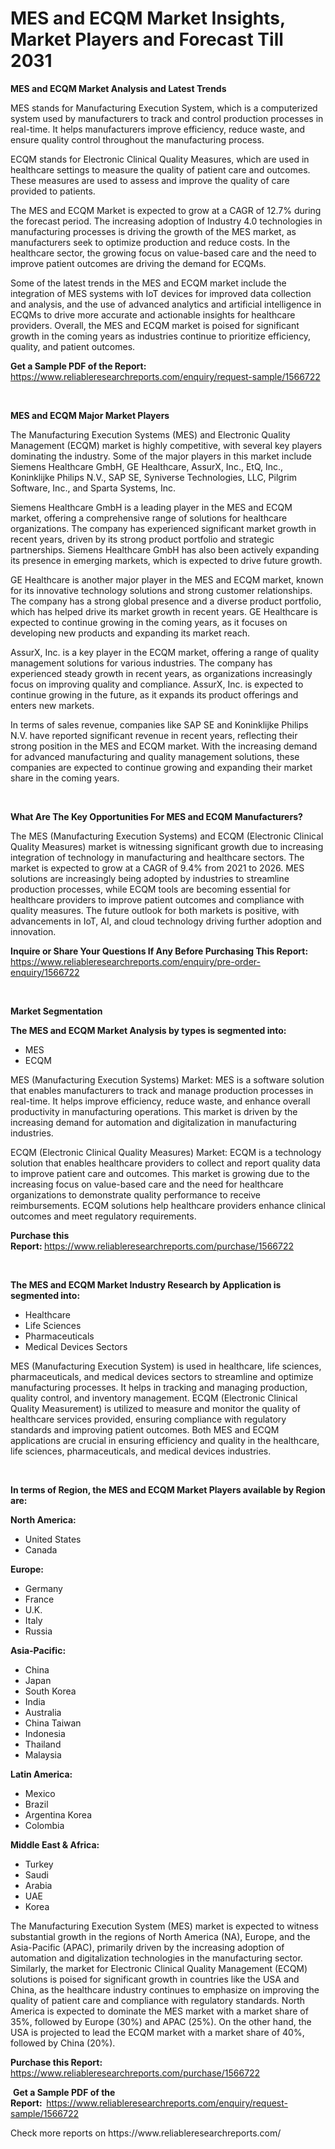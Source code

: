 <p><h1>MES and ECQM Market Insights, Market Players and Forecast Till 2031</h1></p><p><strong>MES and ECQM Market Analysis and Latest Trends</strong></p>
<p><p>MES stands for Manufacturing Execution System, which is a computerized system used by manufacturers to track and control production processes in real-time. It helps manufacturers improve efficiency, reduce waste, and ensure quality control throughout the manufacturing process.</p><p>ECQM stands for Electronic Clinical Quality Measures, which are used in healthcare settings to measure the quality of patient care and outcomes. These measures are used to assess and improve the quality of care provided to patients.</p><p>The MES and ECQM Market is expected to grow at a CAGR of 12.7% during the forecast period. The increasing adoption of Industry 4.0 technologies in manufacturing processes is driving the growth of the MES market, as manufacturers seek to optimize production and reduce costs. In the healthcare sector, the growing focus on value-based care and the need to improve patient outcomes are driving the demand for ECQMs.</p><p>Some of the latest trends in the MES and ECQM market include the integration of MES systems with IoT devices for improved data collection and analysis, and the use of advanced analytics and artificial intelligence in ECQMs to drive more accurate and actionable insights for healthcare providers. Overall, the MES and ECQM market is poised for significant growth in the coming years as industries continue to prioritize efficiency, quality, and patient outcomes.</p></p>
<p><strong>Get a Sample PDF of the Report:&nbsp;</strong> <a href="https://www.reliableresearchreports.com/enquiry/request-sample/1566722">https://www.reliableresearchreports.com/enquiry/request-sample/1566722</a></p>
<p>&nbsp;</p>
<p><strong>MES and ECQM Major Market Players</strong></p>
<p><p>The Manufacturing Execution Systems (MES) and Electronic Quality Management (ECQM) market is highly competitive, with several key players dominating the industry. Some of the major players in this market include Siemens Healthcare GmbH, GE Healthcare, AssurX, Inc., EtQ, Inc., Koninklijke Philips N.V., SAP SE, Syniverse Technologies, LLC, Pilgrim Software, Inc., and Sparta Systems, Inc.</p><p>Siemens Healthcare GmbH is a leading player in the MES and ECQM market, offering a comprehensive range of solutions for healthcare organizations. The company has experienced significant market growth in recent years, driven by its strong product portfolio and strategic partnerships. Siemens Healthcare GmbH has also been actively expanding its presence in emerging markets, which is expected to drive future growth.</p><p>GE Healthcare is another major player in the MES and ECQM market, known for its innovative technology solutions and strong customer relationships. The company has a strong global presence and a diverse product portfolio, which has helped drive its market growth in recent years. GE Healthcare is expected to continue growing in the coming years, as it focuses on developing new products and expanding its market reach.</p><p>AssurX, Inc. is a key player in the ECQM market, offering a range of quality management solutions for various industries. The company has experienced steady growth in recent years, as organizations increasingly focus on improving quality and compliance. AssurX, Inc. is expected to continue growing in the future, as it expands its product offerings and enters new markets.</p><p>In terms of sales revenue, companies like SAP SE and Koninklijke Philips N.V. have reported significant revenue in recent years, reflecting their strong position in the MES and ECQM market. With the increasing demand for advanced manufacturing and quality management solutions, these companies are expected to continue growing and expanding their market share in the coming years.</p></p>
<p>&nbsp;</p>
<p><strong>What Are The Key Opportunities For MES and ECQM Manufacturers?</strong></p>
<p><p>The MES (Manufacturing Execution Systems) and ECQM (Electronic Clinical Quality Measures) market is witnessing significant growth due to increasing integration of technology in manufacturing and healthcare sectors. The market is expected to grow at a CAGR of 9.4% from 2021 to 2026. MES solutions are increasingly being adopted by industries to streamline production processes, while ECQM tools are becoming essential for healthcare providers to improve patient outcomes and compliance with quality measures. The future outlook for both markets is positive, with advancements in IoT, AI, and cloud technology driving further adoption and innovation.</p></p>
<p><strong>Inquire or Share Your Questions If Any Before Purchasing This Report:</strong> <a href="https://www.reliableresearchreports.com/enquiry/pre-order-enquiry/1566722">https://www.reliableresearchreports.com/enquiry/pre-order-enquiry/1566722</a></p>
<p>&nbsp;</p>
<p><strong>Market Segmentation</strong></p>
<p><strong>The MES and ECQM Market Analysis by types is segmented into:</strong></p>
<p><ul><li>MES</li><li>ECQM</li></ul></p>
<p><p>MES (Manufacturing Execution Systems) Market: MES is a software solution that enables manufacturers to track and manage production processes in real-time. It helps improve efficiency, reduce waste, and enhance overall productivity in manufacturing operations. This market is driven by the increasing demand for automation and digitalization in manufacturing industries.</p><p>ECQM (Electronic Clinical Quality Measures) Market: ECQM is a technology solution that enables healthcare providers to collect and report quality data to improve patient care and outcomes. This market is growing due to the increasing focus on value-based care and the need for healthcare organizations to demonstrate quality performance to receive reimbursements. ECQM solutions help healthcare providers enhance clinical outcomes and meet regulatory requirements.</p></p>
<p><strong>Purchase this Report:&nbsp;</strong><a href="https://www.reliableresearchreports.com/purchase/1566722">https://www.reliableresearchreports.com/purchase/1566722</a></p>
<p>&nbsp;</p>
<p><strong>The MES and ECQM Market Industry Research by Application is segmented into:</strong></p>
<p><ul><li>Healthcare</li><li>Life Sciences</li><li>Pharmaceuticals</li><li>Medical Devices Sectors</li></ul></p>
<p><p>MES (Manufacturing Execution System) is used in healthcare, life sciences, pharmaceuticals, and medical devices sectors to streamline and optimize manufacturing processes. It helps in tracking and managing production, quality control, and inventory management. ECQM (Electronic Clinical Quality Measurement) is utilized to measure and monitor the quality of healthcare services provided, ensuring compliance with regulatory standards and improving patient outcomes. Both MES and ECQM applications are crucial in ensuring efficiency and quality in the healthcare, life sciences, pharmaceuticals, and medical devices industries.</p></p>
<p>&nbsp;</p>
<p><strong>In terms of Region, the MES and ECQM Market Players available by Region are:</strong></p>
<p>
    <p> <strong> North America: </strong>
        <ul>
            <li>United States</li>
            <li>Canada</li>
        </ul>
        </p> 
    <p> <strong> Europe: </strong>
        <ul>
            <li>Germany</li>
            <li>France</li>
            <li>U.K.</li>
            <li>Italy</li>
            <li>Russia</li>
        </ul>
        </p> 
    <p> <strong> Asia-Pacific: </strong>
        <ul>
            <li>China</li>
            <li>Japan</li>
            <li>South Korea</li>
            <li>India</li>
            <li>Australia</li>
            <li>China Taiwan</li>
            <li>Indonesia</li>
            <li>Thailand</li>
            <li>Malaysia</li>
        </ul>
        </p> 
    <p> <strong> Latin America: </strong>
        <ul>
            <li>Mexico</li>
            <li>Brazil</li>
            <li>Argentina Korea</li>
            <li>Colombia</li>
        </ul>
        </p> 
    <p> <strong> Middle East & Africa: </strong>
        <ul>
            <li>Turkey</li>
            <li>Saudi</li>
            <li>Arabia</li>
            <li>UAE</li>
            <li>Korea</li>
        </ul>
    </p>
    </p>
<p><p>The Manufacturing Execution System (MES) market is expected to witness substantial growth in the regions of North America (NA), Europe, and the Asia-Pacific (APAC), primarily driven by the increasing adoption of automation and digitalization technologies in the manufacturing sector. Similarly, the market for Electronic Clinical Quality Management (ECQM) solutions is poised for significant growth in countries like the USA and China, as the healthcare industry continues to emphasize on improving the quality of patient care and compliance with regulatory standards. North America is expected to dominate the MES market with a market share of 35%, followed by Europe (30%) and APAC (25%). On the other hand, the USA is projected to lead the ECQM market with a market share of 40%, followed by China (20%).</p></p>
<p><strong>Purchase this Report: </strong><a href="https://www.reliableresearchreports.com/purchase/1566722">https://www.reliableresearchreports.com/purchase/1566722</a></p>
<p>&nbsp;<strong>Get a Sample PDF of the Report:&nbsp;&nbsp;</strong><a href="https://www.reliableresearchreports.com/enquiry/request-sample/1566722">https://www.reliableresearchreports.com/enquiry/request-sample/1566722</a></p>
<p><strong></strong></p>
<p>Check more reports on https://www.reliableresearchreports.com/</p>